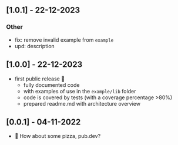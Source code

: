 ## [1.0.1] - 22-12-2023

### Other

- fix: remove invalid example from `example`
- upd: description

## [1.0.0] - 22-12-2023

- first public release 🎊
  - fully documented code
  - with examples of use in the `example/lib` folder
  - code is covered by tests (with a coverage percentage >80%)
  - prepared readme.md with architecture overview

## [0.0.1] - 04-11-2022

- 🍕 How about some pizza, pub.dev?
